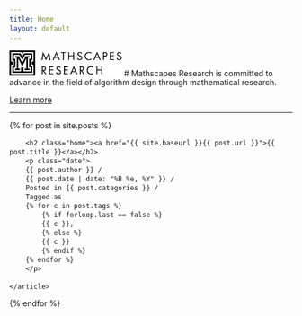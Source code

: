```yaml
---
title: Home
layout: default
---
```

<img src="assets/images/logo.svg" width="200px">
# Mathscapes Research is committed to advance in the field of algorithm design through mathematical research.

[Learn more](about)

<hr/>
<div class="posts">
  {% for post in site.posts %}
    <article class="post">

        <h2 class="home"><a href="{{ site.baseurl }}{{ post.url }}">{{ post.title }}</a></h2>
        <p class="date">
        {{ post.author }} /
        {{ post.date | date: "%B %e, %Y" }} /
        Posted in {{ post.categories }} /
        Tagged as 
        {% for c in post.tags %}
            {% if forloop.last == false %}
            {{ c }},
            {% else %}
            {{ c }}
            {% endif %}
        {% endfor %}
        </p>

    </article>
  {% endfor %}
</div>